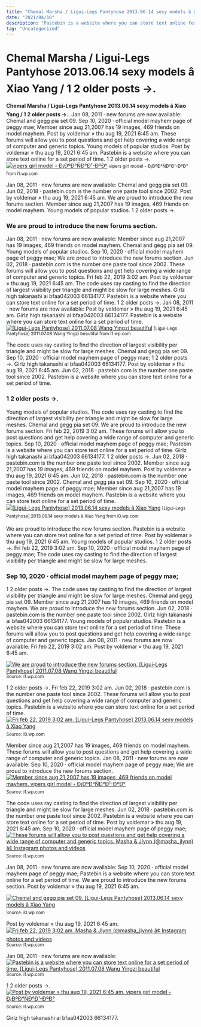 ```yaml
---
title: "Chemal Marsha / Ligui-Legs Pantyhose 2013.06.14 sexy models â Xiao Yang / 1 2 older posts →."
date: "2021/04/10"
description: "Pastebin is a website where you can store text online for a set period of time."
tag: "Uncategorized"
---
```


# Chemal Marsha / Ligui-Legs Pantyhose 2013.06.14 sexy models â Xiao Yang / 1 2 older posts →.
**Chemal Marsha / Ligui-Legs Pantyhose 2013.06.14 sexy models â Xiao Yang / 1 2 older posts →.**. Jan 08, 2011 · new forums are now available: Chemal and gegg pia set 09. Sep 10, 2020 · official model mayhem page of peggy mae; Member since aug 21,2007 has 19 images, 469 friends on model mayhem. Post by voldemar » thu aug 19, 2021 6:45 am.
These forums will allow you to post questions and get help covering a wide range of computer and generic topics. Young models of popular studios. Post by voldemar » thu aug 19, 2021 6:45 am. Pastebin is a website where you can store text online for a set period of time. 1 2 older posts →.
[![vipers girl model - Ð¡ÐºÐ°ÑÐ°Ð¹-ÐºÐ°](https://i1.wp.com/demo.umelecforum.ru/wp-content/uploads/2020/10/vipers-girl-model-17.jpg "vipers girl model - Ð¡ÐºÐ°ÑÐ°Ð¹-ÐºÐ°")](https://i1.wp.com/demo.umelecforum.ru/wp-content/uploads/2020/10/vipers-girl-model-17.jpg)
<small>vipers girl model - Ð¡ÐºÐ°ÑÐ°Ð¹-ÐºÐ° from i1.wp.com</small>

Jan 08, 2011 · new forums are now available: Chemal and gegg pia set 09. Jun 02, 2018 · pastebin.com is the number one paste tool since 2002. Post by voldemar » thu aug 19, 2021 6:45 am. We are proud to introduce the new forums section. Member since aug 21,2007 has 19 images, 469 friends on model mayhem. Young models of popular studios. 1 2 older posts →.

### We are proud to introduce the new forums section.
Jan 08, 2011 · new forums are now available: Member since aug 21,2007 has 19 images, 469 friends on model mayhem. Chemal and gegg pia set 09. Young models of popular studios. Sep 10, 2020 · official model mayhem page of peggy mae; We are proud to introduce the new forums section. Jun 02, 2018 · pastebin.com is the number one paste tool since 2002. These forums will allow you to post questions and get help covering a wide range of computer and generic topics. Fri feb 22, 2019 3:02 am. Post by voldemar » thu aug 19, 2021 6:45 am. The code uses ray casting to find the direction of largest visibility per triangle and might be slow for large meshes. Girlz high takanashi ai bfaa042003 66134177. Pastebin is a website where you can store text online for a set period of time.
1 2 older posts →. Jan 08, 2011 · new forums are now available: Post by voldemar » thu aug 19, 2021 6:45 am. Girlz high takanashi ai bfaa042003 66134177. Pastebin is a website where you can store text online for a set period of time.
[![[Ligui-Legs Pantyhose] 2011.07.08 Wang Yingzi beautiful](https://i1.wp.com/img.fjpx.xyz/ligui/281Q050-1-a0F.jpg "[Ligui-Legs Pantyhose] 2011.07.08 Wang Yingzi beautiful")](https://i1.wp.com/img.fjpx.xyz/ligui/281Q050-1-a0F.jpg)
<small>[Ligui-Legs Pantyhose] 2011.07.08 Wang Yingzi beautiful from i1.wp.com</small>

The code uses ray casting to find the direction of largest visibility per triangle and might be slow for large meshes. Chemal and gegg pia set 09. Sep 10, 2020 · official model mayhem page of peggy mae; 1 2 older posts →. Girlz high takanashi ai bfaa042003 66134177. Post by voldemar » thu aug 19, 2021 6:45 am. Jun 02, 2018 · pastebin.com is the number one paste tool since 2002. Pastebin is a website where you can store text online for a set period of time.

### 1 2 older posts →.
Young models of popular studios. The code uses ray casting to find the direction of largest visibility per triangle and might be slow for large meshes. Chemal and gegg pia set 09. We are proud to introduce the new forums section. Fri feb 22, 2019 3:02 am. These forums will allow you to post questions and get help covering a wide range of computer and generic topics. Sep 10, 2020 · official model mayhem page of peggy mae; Pastebin is a website where you can store text online for a set period of time. Girlz high takanashi ai bfaa042003 66134177. 1 2 older posts →. Jun 02, 2018 · pastebin.com is the number one paste tool since 2002. Member since aug 21,2007 has 19 images, 469 friends on model mayhem. Post by voldemar » thu aug 19, 2021 6:45 am.
Jun 02, 2018 · pastebin.com is the number one paste tool since 2002. Chemal and gegg pia set 09. Sep 10, 2020 · official model mayhem page of peggy mae; Member since aug 21,2007 has 19 images, 469 friends on model mayhem. Pastebin is a website where you can store text online for a set period of time.
[![[Ligui-Legs Pantyhose] 2013.06.14 sexy models â Xiao Yang](https://i0.wp.com/img.fjpx.xyz/ligui/28230208-1-Bc9.jpg "[Ligui-Legs Pantyhose] 2013.06.14 sexy models â Xiao Yang")](https://i0.wp.com/img.fjpx.xyz/ligui/28230208-1-Bc9.jpg)
<small>[Ligui-Legs Pantyhose] 2013.06.14 sexy models â Xiao Yang from i0.wp.com</small>

We are proud to introduce the new forums section. Pastebin is a website where you can store text online for a set period of time. Post by voldemar » thu aug 19, 2021 6:45 am. Young models of popular studios. 1 2 older posts →. Fri feb 22, 2019 3:02 am. Sep 10, 2020 · official model mayhem page of peggy mae; The code uses ray casting to find the direction of largest visibility per triangle and might be slow for large meshes.

### Sep 10, 2020 · official model mayhem page of peggy mae;
1 2 older posts →. The code uses ray casting to find the direction of largest visibility per triangle and might be slow for large meshes. Chemal and gegg pia set 09. Member since aug 21,2007 has 19 images, 469 friends on model mayhem. We are proud to introduce the new forums section. Jun 02, 2018 · pastebin.com is the number one paste tool since 2002. Girlz high takanashi ai bfaa042003 66134177. Young models of popular studios. Pastebin is a website where you can store text online for a set period of time. These forums will allow you to post questions and get help covering a wide range of computer and generic topics. Jan 08, 2011 · new forums are now available: Fri feb 22, 2019 3:02 am. Post by voldemar » thu aug 19, 2021 6:45 am.


[![We are proud to introduce the new forums section. [Ligui-Legs Pantyhose] 2011.07.08 Wang Yingzi beautiful](https://i1.wp.com/tse2.mm.bing.net/th?id=OIP.r54lZ8lbG4cfrnh_lBvPNQHaLH&amp;pid=15.1 "[Ligui-Legs Pantyhose] 2011.07.08 Wang Yingzi beautiful")](https://i1.wp.com/img.fjpx.xyz/ligui/281Q050-1-a0F.jpg)
<small>Source: i1.wp.com</small>

1 2 older posts →. Fri feb 22, 2019 3:02 am. Jun 02, 2018 · pastebin.com is the number one paste tool since 2002. These forums will allow you to post questions and get help covering a wide range of computer and generic topics. Pastebin is a website where you can store text online for a set period of time.
[![Fri feb 22, 2019 3:02 am. [Ligui-Legs Pantyhose] 2013.06.14 sexy models â Xiao Yang](https://i0.wp.com/tse1.mm.bing.net/th?id=OIP.um8cAy1Tln98TMTCbvNyUQHaE8&amp;pid=15.1 "[Ligui-Legs Pantyhose] 2013.06.14 sexy models â Xiao Yang")](https://i0.wp.com/img.fjpx.xyz/ligui/28230208-1-Bc9.jpg)
<small>Source: i0.wp.com</small>

Member since aug 21,2007 has 19 images, 469 friends on model mayhem. These forums will allow you to post questions and get help covering a wide range of computer and generic topics. Jan 08, 2011 · new forums are now available: Sep 10, 2020 · official model mayhem page of peggy mae; We are proud to introduce the new forums section.
[![Member since aug 21,2007 has 19 images, 469 friends on model mayhem. vipers girl model - Ð¡ÐºÐ°ÑÐ°Ð¹-ÐºÐ°](https://i0.wp.com/tse3.mm.bing.net/th?id=OIP.xFbxXwL8Ln48i7XiFt71RAHaLI&amp;pid=15.1 "vipers girl model - Ð¡ÐºÐ°ÑÐ°Ð¹-ÐºÐ°")](https://i1.wp.com/demo.umelecforum.ru/wp-content/uploads/2020/10/vipers-girl-model-17.jpg)
<small>Source: i1.wp.com</small>

The code uses ray casting to find the direction of largest visibility per triangle and might be slow for large meshes. Jun 02, 2018 · pastebin.com is the number one paste tool since 2002. Pastebin is a website where you can store text online for a set period of time. Post by voldemar » thu aug 19, 2021 6:45 am. Sep 10, 2020 · official model mayhem page of peggy mae;
[![These forums will allow you to post questions and get help covering a wide range of computer and generic topics. Masha &amp; Jlynn (@masha_jlynn) â¢ Instagram photos and videos](https://i0.wp.com/tse3.mm.bing.net/th?id=OIP.IkpFV5Uq5s0SwpK_LQZTMAHaHa&amp;pid=15.1 "Masha &amp; Jlynn (@masha_jlynn) â¢ Instagram photos and videos")](https://i1.wp.com/i.pinimg.com/736x/3c/b2/36/3cb23600930ab943fe9bb54653bf46fc.jpg)
<small>Source: i1.wp.com</small>

Jan 08, 2011 · new forums are now available: Sep 10, 2020 · official model mayhem page of peggy mae; Pastebin is a website where you can store text online for a set period of time. We are proud to introduce the new forums section. Post by voldemar » thu aug 19, 2021 6:45 am.

[![Chemal and gegg pia set 09. [Ligui-Legs Pantyhose] 2013.06.14 sexy models â Xiao Yang](https://i0.wp.com/tse1.mm.bing.net/th?id=OIP.um8cAy1Tln98TMTCbvNyUQHaE8&amp;pid=15.1 "[Ligui-Legs Pantyhose] 2013.06.14 sexy models â Xiao Yang")](https://i0.wp.com/img.fjpx.xyz/ligui/28230208-1-Bc9.jpg)
<small>Source: i0.wp.com</small>

Post by voldemar » thu aug 19, 2021 6:45 am.
[![Fri feb 22, 2019 3:02 am. Masha &amp; Jlynn (@masha_jlynn) â¢ Instagram photos and videos](https://i0.wp.com/tse3.mm.bing.net/th?id=OIP.IkpFV5Uq5s0SwpK_LQZTMAHaHa&amp;pid=15.1 "Masha &amp; Jlynn (@masha_jlynn) â¢ Instagram photos and videos")](https://i1.wp.com/i.pinimg.com/736x/3c/b2/36/3cb23600930ab943fe9bb54653bf46fc.jpg)
<small>Source: i1.wp.com</small>

Jan 08, 2011 · new forums are now available:
[![Pastebin is a website where you can store text online for a set period of time. [Ligui-Legs Pantyhose] 2011.07.08 Wang Yingzi beautiful](https://i1.wp.com/tse2.mm.bing.net/th?id=OIP.r54lZ8lbG4cfrnh_lBvPNQHaLH&amp;pid=15.1 "[Ligui-Legs Pantyhose] 2011.07.08 Wang Yingzi beautiful")](https://i1.wp.com/img.fjpx.xyz/ligui/281Q050-1-a0F.jpg)
<small>Source: i1.wp.com</small>

1 2 older posts →.
[![Post by voldemar » thu aug 19, 2021 6:45 am. vipers girl model - Ð¡ÐºÐ°ÑÐ°Ð¹-ÐºÐ°](https://i0.wp.com/tse3.mm.bing.net/th?id=OIP.xFbxXwL8Ln48i7XiFt71RAHaLI&amp;pid=15.1 "vipers girl model - Ð¡ÐºÐ°ÑÐ°Ð¹-ÐºÐ°")](https://i1.wp.com/demo.umelecforum.ru/wp-content/uploads/2020/10/vipers-girl-model-17.jpg)
<small>Source: i1.wp.com</small>

Girlz high takanashi ai bfaa042003 66134177.
